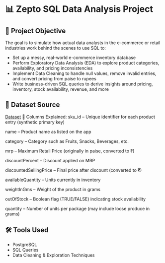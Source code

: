 # 📊 Zepto SQL Data Analysis Project

## 🎯 Project Objective
The goal is to simulate how actual data analysts in the e-commerce or retail industries work behind the scenes to use SQL to:
- Set up a messy, real-world e-commerce inventory database
- Perform Exploratory Data Analysis (EDA) to explore product categories, availability, and pricing inconsistencies
- Implement Data Cleaning to handle null values, remove invalid entries, and convert pricing from paise to rupees
- Write business-driven SQL queries to derive insights around pricing, inventory, stock availability, revenue, and more

## 📁 Dataset Source
[Dataset](https://www.kaggle.com/datasets/palvinder2006/zepto-inventory-dataset/data?select=zepto_v2.csv)
🧾 Columns Explained:
sku_id – Unique identifier for each product entry (synthetic primary key)

name – Product name as listed on the app

category – Category such as Fruits, Snacks, Beverages, etc.

mrp – Maximum Retail Price (originally in paise, converted to ₹)

discountPercent – Discount applied on MRP

discountedSellingPrice – Final price after discount (converted to ₹)

availableQuantity – Units currently in inventory

weightInGms – Weight of the product in grams

outOfStock – Boolean flag (TRUE/FALSE) indicating stock availability

quantity – Number of units per package (may include loose produce in grams)





## 🛠️ Tools Used
- PostgreSQL
- SQL Queries
- Data Cleaning & Exploration Techniques

  
